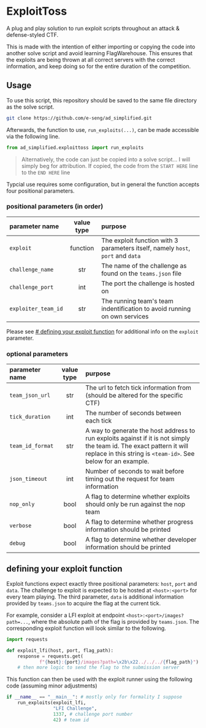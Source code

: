 # ExploitToss

A plug and play solution to run exploit scripts throughout an attack &
defense-styled CTF.

This is made with the intention of either importing or copying the code into
another solve script and avoid learning FlagWarehouse. This ensures that the
exploits are being thrown at all correct servers with the correct information,
and keep doing so for the entire duration of the competition.

## Usage

To use this script, this repository should be saved to the same file directory
as the solve script.

```sh
git clone https://github.com/e-seng/ad_simplified.git
```

Afterwards, the function to use, `run_exploits(...)`, can be made accessible via
the following line.

```py
from ad_simplified.exploittoss import run_exploits
```

> Alternatively, the code can just be copied into a solve script... I will
> simply beg for attribution. If copied, the code from the `START HERE` line to
> the `END HERE` line

Typcial use requires some configuration, but in general the function accepts
four positional parameters.

### positional parameters (in order)

| parameter name    | value type | purpose                                       |
|:---               |   :---:    | :--                                           |
|`exploit`          | function   | The exploit function with 3 parameters itself, namely `host`, `port` and  `data`|
|`challenge_name`   | str        | The name of the challenge as found on the `teams.json` file |
|`challenge_port`   | int        | The port the challenge is hosted on |
|`exploiter_team_id`| str        | The running team's team indentification to avoid running on own services |

Please see [# defining your exploit function](#defining-your-exploit-function)
for additional info on the `exploit` parameter.

### optional parameters

| parameter name    | value type | purpose                                       |
|:---               |   :---:    | :--                                           |
|`team_json_url`    | str        | The url to fetch tick information from (should be altered for the specific CTF) |
|`tick_duration`    | int        | The number of seconds between each tick
|`team_id_format`   | str        | A way to generate the host address to run exploits against if it is not simply the team id. The exact pattern it will replace in this string is `<team-id>`. See below for an example. |
|`json_timeout`     | int        | Number of seconds to wait before timing out the request for team information |
|`nop_only`         | bool       | A flag to determine whether exploits should only be run against the nop team |
|`verbose`          | bool       | A flag to determine whether progress information should be printed |
|`debug`            | bool       | A flag to determine whether developer information should be printed |

## defining your exploit function

Exploit functions expect exactly three positional parameters: `host`, `port` and
`data`. The challenge to exploit is expected to be hosted at `<host>:<port>` for
every team playing. The third parameter, `data` is additional information
provided by `teams.json` to acquire the flag at the current tick.

For example, consider a LFI exploit at endpoint `<host>:<port>/images?path=...`,
where the absolute path of the flag is provided by `teams.json`. The
corresponding exploit function will look similar to the following.

```py
import requests

def exploit_lfi(host, port, flag_path):
    response = requests.get(
            f"{host}:{port}/images?path=\x2b\x22../../../{flag_path}")
    # then more logic to send the flag to the submission server
```

This function can then be used with the exploit runner using the following code
(assuming minor adjustments)

```py
if __name__ == "__main__": # mostly only for formality I suppose
    run_exploits(exploit_lfi,
                 "LFI Challenge",
                 1337, # challenge port number
                 42) # team id
```
